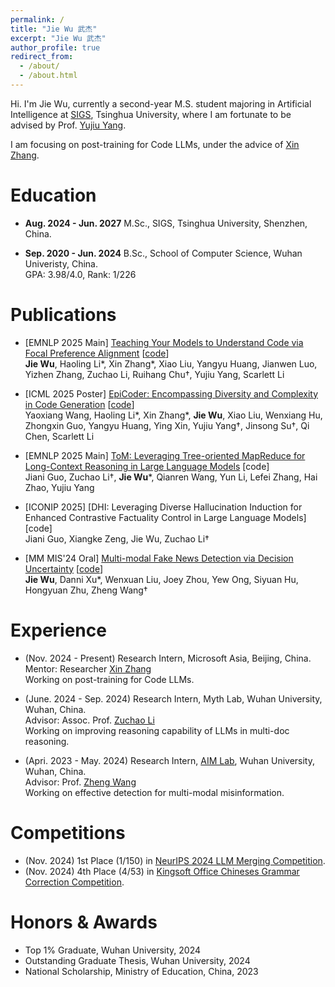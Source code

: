 ```yaml
---
permalink: /
title: "Jie Wu 武杰"
excerpt: "Jie Wu 武杰"
author_profile: true
redirect_from: 
  - /about/
  - /about.html
---
```


Hi. I'm Jie Wu, currently a second-year M.S. student majoring in Artificial Intelligence at [SIGS](https://www.sigs.tsinghua.edu.cn/en/), Tsinghua University, where I am fortunate to be advised by Prof. [Yujiu Yang](https://sites.google.com/view/iigroup-thu/about). 

I am focusing on post-training for Code LLMs, under the advice of [Xin Zhang](https://openreview.net/profile?id=~Xin_Zhang42).

Education
======

- **Aug. 2024 - Jun. 2027** M.Sc., SIGS, Tsinghua University, Shenzhen, China.

- **Sep. 2020 - Jun. 2024** B.Sc., School of Computer Science, Wuhan Univeristy, China.
<br>GPA: 3.98/4.0, Rank: 1/226


Publications
======
- [EMNLP 2025 Main] [Teaching Your Models to Understand Code via Focal Preference Alignment](https://arxiv.org/abs/2503.02783) [[code](https://github.com/JieWu02/Target-DPO)]
<br> **Jie Wu**, Haoling Li\*, Xin Zhang\*, Xiao Liu, Yangyu Huang, Jianwen Luo, Yizhen Zhang, Zuchao Li, Ruihang Chu†, Yujiu Yang, Scarlett Li
<!--<br> Target-DPO leverages the idea of iterative debugging to tackle the challenges in Code LLM preference learning, enabling more focused alignment on critical error tokens, and achieves significant performance gains on diverse coding tasks.-->

- [ICML 2025 Poster] [EpiCoder: Encompassing Diversity and Complexity in Code Generation](https://openreview.net/forum?id=RAxe7nF4Oz&noteId=hZW2ZVgfaS) [[code](https://github.com/microsoft/EpiCoder)]
<br> Yaoxiang Wang, Haoling Li\*, Xin Zhang\*, **Jie Wu**, Xiao Liu, Wenxiang Hu, Zhongxin Guo, Yangyu Huang, Ying Xin, Yujiu Yang†, Jinsong Su†, Qi Chen, Scarlett Li
<!--<br> We introduce a novel feature tree-based synthesis framework for generating diverse and complex code instruction data, and present the EpiCoder series that achieve SOTA in both function and file-level code generation tasks.-->

- [EMNLP 2025 Main] [ToM: Leveraging Tree-oriented MapReduce for Long-Context Reasoning in Large Language Models](https://arxiv.org/abs/2503.02783) [code]
<br> Jiani Guo, Zuchao Li†, **Jie Wu**\*, Qianren Wang, Yun Li, Lefei Zhang, Hai Zhao, Yujiu Yang

- [ICONIP 2025] [DHI: Leveraging Diverse Hallucination Induction for Enhanced Contrastive Factuality Control in Large Language Models][code]
<br> Jiani Guo, Xiangke Zeng, Jie Wu, Zuchao Li†

- [MM MIS'24 Oral] [Multi-modal Fake News Detection via Decision Uncertainty](https://dl.acm.org/doi/abs/10.1145/3689090.3689389) [[code](https://github.com/JieWu02/T-FND)]
<br> **Jie Wu**, Danni Xu\*, Wenxuan Liu, Joey Zhou, Yew Ong, Siyuan Hu, Hongyuan Zhu, Zheng Wang†


Experience
======
- (Nov. 2024 - Present) Research Intern, Microsoft Asia, Beijing, China.
<br> Mentor: Researcher [Xin Zhang](https://openreview.net/profile?id=~Xin_Zhang42)
<br> Working on post-training for Code LLMs.

- (June. 2024 - Sep. 2024) Research Intern, Myth Lab, Wuhan University, Wuhan, China.
<br> Advisor: Assoc. Prof. [Zuchao Li](https://zcli-charlie.github.io/)
<br> Working on improving reasoning capability of LLMs in multi-doc reasoning.

- (Apri. 2023 - May. 2024) Research Intern, [AIM Lab](https://wangzwhu.github.io/home/member.html), Wuhan University, Wuhan, China.
<br> Advisor: Prof. [Zheng Wang](https://wangzwhu.github.io/home/)
<br> Working on effective detection for multi-modal misinformation.


Competitions
======
- (Nov. 2024) 1st Place (1/150) in [NeurIPS 2024 LLM Merging Competition](https://www.kaggle.com/competitions/llm-merging-competition/leaderboard).
- (Nov. 2024) 4th Place (4/53) in [Kingsoft Office Chineses Grammar Correction Competition](https://datastudio.wps.cn/matchcenter/competition/1/leader-board).

Honors & Awards
======
- Top 1% Graduate, Wuhan University, 2024
- Outstanding Graduate Thesis, Wuhan University, 2024
- National Scholarship, Ministry of Education, China, 2023 
